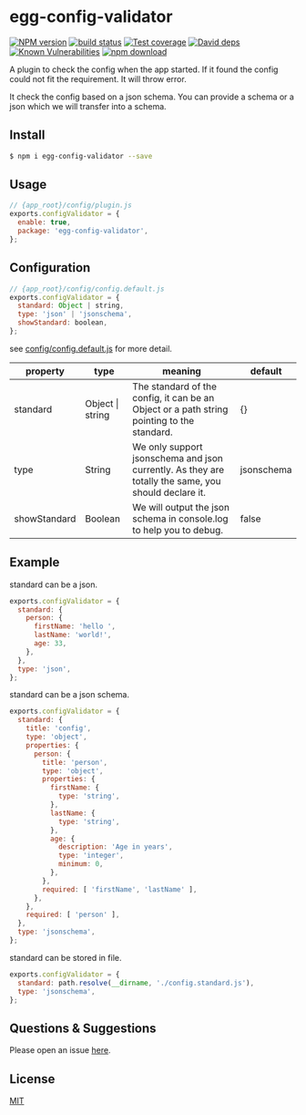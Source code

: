 # egg-config-validator

[![NPM version][npm-image]][npm-url]
[![build status][travis-image]][travis-url]
[![Test coverage][codecov-image]][codecov-url]
[![David deps][david-image]][david-url]
[![Known Vulnerabilities][snyk-image]][snyk-url]
[![npm download][download-image]][download-url]

[npm-image]: https://img.shields.io/npm/v/egg-config-validator.svg?style=flat-square
[npm-url]: https://npmjs.org/package/egg-config-validator
[travis-image]: https://img.shields.io/travis/toxic-johann/egg-config-validator.svg?style=flat-square
[travis-url]: https://travis-ci.org/toxic-johann/egg-config-validator
[codecov-image]: https://img.shields.io/codecov/c/github/toxic-johann/egg-config-validator.svg?style=flat-square
[codecov-url]: https://codecov.io/github/toxic-johann/egg-config-validator?branch=master
[david-image]: https://img.shields.io/david/toxic-johann/egg-config-validator.svg?style=flat-square
[david-url]: https://david-dm.org/toxic-johann/egg-config-validator
[snyk-image]: https://snyk.io/test/npm/egg-config-validator/badge.svg?style=flat-square
[snyk-url]: https://snyk.io/test/npm/egg-config-validator
[download-image]: https://img.shields.io/npm/dm/egg-config-validator.svg?style=flat-square
[download-url]: https://npmjs.org/package/egg-config-validator

A plugin to check the config when the app started. If it found the config could not fit the requirement. It will throw error.

It check the config based on a json schema. You can provide a schema or a json which we will transfer into a schema.

## Install

```bash
$ npm i egg-config-validator --save
```

## Usage

```js
// {app_root}/config/plugin.js
exports.configValidator = {
  enable: true,
  package: 'egg-config-validator',
};
```

## Configuration

```js
// {app_root}/config/config.default.js
exports.configValidator = {
  standard: Object | string,
  type: 'json' | 'jsonschema',
  showStandard: boolean,
};
```

see [config/config.default.js](config/config.default.js) for more detail.

| property     | type             | meaning                                  | default    |
| ------------ | ---------------- | ---------------------------------------- | ---------- |
| standard     | Object \| string | The standard of the config, it can be an Object or a path string pointing to the standard. | {}         |
| type         | String           | We only support jsonschema and json currently. As they are totally the same, you should declare it. | jsonschema |
| showStandard | Boolean          | We will output the json schema in console.log to help you to debug. | false      |

## Example

standard can be a json.

```javascript
exports.configValidator = {
  standard: {
    person: {
      firstName: 'hello ',
      lastName: 'world!',
      age: 33,
    },
  },
  type: 'json',
};
```

standard can be a json schema.

```javascript
exports.configValidator = {
  standard: {
    title: 'config',
    type: 'object',
    properties: {
      person: {
        title: 'person',
        type: 'object',
        properties: {
          firstName: {
            type: 'string',
          },
          lastName: {
            type: 'string',
          },
          age: {
            description: 'Age in years',
            type: 'integer',
            minimum: 0,
          },
        },
        required: [ 'firstName', 'lastName' ],
      },
    },
    required: [ 'person' ],
  },
  type: 'jsonschema',
};
```

standard can be stored in file.

```javascript
exports.configValidator = {
  standard: path.resolve(__dirname, './config.standard.js'),
  type: 'jsonschema',
};
```

## Questions & Suggestions

Please open an issue [here](https://github.com/toxic-johann/egg-config-validator/issues).

## License

[MIT](LICENSE)
